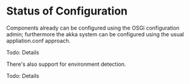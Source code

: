# Status of Configuration

Components already can be configured using the OSGi configuration admin; furthermore the akka system can be configured using the usual appliation.conf approach.

Todo: Details

There's also support for environment detection.

Todo: Details

